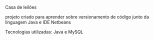 Casa de leilões

projeto criado para aprender sobre versionamento de código junto da linguagem Java e IDE Netbeans

Tecnologias utilizadas: Java e MySQL
